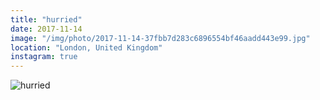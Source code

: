 ```yaml
---
title: "hurried"
date: 2017-11-14
image: "/img/photo/2017-11-14-37fbb7d283c6896554bf46aadd443e99.jpg"
location: "London, United Kingdom"
instagram: true
---
```


![hurried](/img/photo/2017-11-14-37fbb7d283c6896554bf46aadd443e99.jpg)
